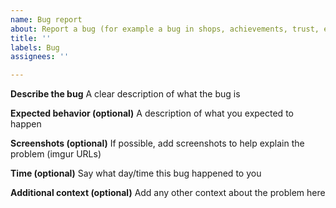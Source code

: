 ```yaml
---
name: Bug report
about: Report a bug (for example a bug in shops, achievements, trust, etc.)
title: ''
labels: Bug
assignees: ''

---
```


**Describe the bug**
A clear description of what the bug is

**Expected behavior (optional)**
A description of what you expected to happen

**Screenshots (optional)**
If possible, add screenshots to help explain the problem (imgur URLs)

**Time (optional)**
Say what day/time this bug happened to you

**Additional context (optional)**
Add any other context about the problem here
